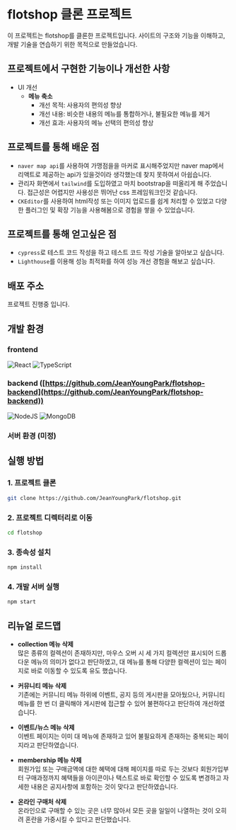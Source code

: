 # flotshop 클론 프로젝트

이 프로젝트는 flotshop를 클론한 프로젝트입니다. 사이트의 구조와 기능을 이해하고, 개발 기술을 연습하기 위한 목적으로 만들었습니다.

## 프로젝트에서 구현한 기능이나 개선한 사항
- UI 개선
    - **메뉴 축소**
        - 개선 목적: 사용자의 편의성 향상
        - 개선 내용: 비슷한 내용의 메뉴를 통합하거나, 불필요한 메뉴를 제거
        - 개선 효과: 사용자의 메뉴 선택의 편의성 향상

## 프로젝트를 통해 배운 점
- `naver map api`를 사용하여 가맹점을을 마커로 표시해주었지만 naver map에서 리액트로 제공하는 api가 있을것이라 생각했는데 찾지 못하여서 아쉽습니다.
- 관리자 화면에서 `tailwind`를 도입하였고 마치 bootstrap을 떠올리게 해 주었습니다. 접근성은 어렵지만 사용성은 뛰어난 css 프레임워크인것 같습니다.
- `CKEditor`를 사용하여 html작성 또는 이미지 업로드를 쉽게 처리할 수 있었고 다양한 플러그인 및 확장 기능을 사용해봄으로 경험을 쌓을 수 있었습니다. 

## 프로젝트를 통해 얻고싶은 점
- `cypress`로 테스트 코드 작성을 하고 테스트 코드 작성 기술을 알아보고 싶습니다.
- `Lighthouse`를 이용해 성능 최적화를 하여 성능 개선 경험을 해보고 싶습니다.

## 배포 주소
프로젝트 진행중 입니다.

## 개발 환경
### frontend
![React](https://img.shields.io/badge/react-%2320232a.svg?style=for-the-badge&logo=react&logoColor=%2361DAFB) ![TypeScript](https://img.shields.io/badge/typescript-%23007ACC.svg?style=for-the-badge&logo=typescript&logoColor=white)
### backend ([https://github.com/JeanYoungPark/flotshop-backend](https://github.com/JeanYoungPark/flotshop-backend))
![NodeJS](https://img.shields.io/badge/node.js-6DA55F?style=for-the-badge&logo=node.js&logoColor=white) ![MongoDB](https://img.shields.io/badge/MongoDB-%234ea94b.svg?style=for-the-badge&logo=mongodb&logoColor=white)

### 서버 환경 (미정)

## 실행 방법

### 1. 프로젝트 클론
```bash
git clone https://github.com/JeanYoungPark/flotshop.git
```
### 2. 프로젝트 디렉터리로 이동
```bash
cd flotshop
```
### 3. 종속성 설치
```bash
npm install
```
### 4. 개발 서버 실행
```bash
npm start
```

## 리뉴얼 로드맵
- **collection 메뉴 삭제**<br/>
    많은 종류의 컬렉션이 존재하지만, 마우스 오버 시 세 가지 컬렉션만 표시되어 드롭다운 메뉴의 의미가 없다고 판단하였고, 대 메뉴를 통해 다양한 컬렉션이 있는 페이지로 바로 이동할 수 있도록 유도 했습니다.

- **커뮤니티 메뉴 삭제**<br/>
    기존에는 커뮤니티 메뉴 하위에 이벤트, 공지 등의 게시판을 모아뒀으나, 커뮤니티 메뉴를 한 번 더 클릭해야 게시판에 접근할 수 있어 불편하다고 판단하여 개선하였습니다.

- **이벤트/뉴스 메뉴 삭제**<br/>
    이벤트 페이지는 이미 대 메뉴에 존재하고 있어 불필요하게 존재하는 중복되는 페이지라고 판단하였습니다.

- **membership 메뉴 삭제**<br/>
    회원가입 또는 구매금액에 대한 혜택에 대해 페이지를 따로 두는 것보다 회원가입부터 구매과정까지 혜택들을 아이콘이나 택스트로 바로 확인할 수 있도록 변경하고 자세한 내용은 공지사항에 포함하는 것이 맞다고 판단하였습니다.

- **온라인 구매처 삭제**<br/>
    온라인으로 구매할 수 있는 곳은 너무 많아서 모든 곳을 일일이 나열하는 것이 오히려 혼란을 가중시킬 수 있다고 판단했습니다.
